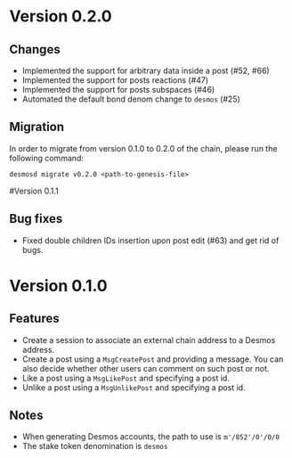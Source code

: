 # Version 0.2.0
## Changes
- Implemented the support for arbitrary data inside a post (#52, #66)
- Implemented the support for posts reactions (#47)
- Implemented the support for posts subspaces (#46)
- Automated the default bond denom change to `desmos` (#25)

## Migration
In order to migrate from version 0.1.0 to 0.2.0 of the chain, please run the following command:

```shell
desmosd migrate v0.2.0 <path-to-genesis-file> 
```

#Version 0.1.1
## Bug fixes
- Fixed double children IDs insertion upon post edit (#63)
  and get rid of bugs.

# Version 0.1.0
## Features
- Create a session to associate an external chain address to a Desmos address. 
- Create a post using a `MsgCreatePost` and providing a message. You can also decide whether other users can comment on such post or not. 
- Like a post using a `MsgLikePost` and specifying a post id. 
- Unlike a post using a `MsgUnlikePost` and specifying a post id.

## Notes
- When generating Desmos accounts, the path to use is `m'/852'/0'/0/0`
- The stake token denomination is `desmos`  
